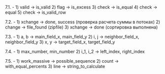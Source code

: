 7.1. -  1) valid -> is_valid
        2) flag -> is_excess
        3) check -> is_equal
        4) check -> equal
        5) check -> is_valid_row

7.2. -  1) xchange -> done, success (проверка расчета суммы в потоках)
        2) change -> file_found (zipfile)
        3) xchange -> done (сортировка выполнена)


7.3. -  1) a, b -> main_field_x, main_field_y
        2) i, j -> neighbor_field_x, neighbor_field_y
        3) x, y -> target_field_x, target_field_y

7.4. -  1)  max_number, min_number
        2)  i_1, i_2 -> left_index, right_index

7.5. -  1) work_massive -> possible_sequence
        2) count -> with_equal_percents
        3) line -> string_to_calculate